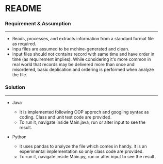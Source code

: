 
# README

### Requirement & Assumption
---
- Reads, processes, and extracts information from a standard format file as required. 
- Inpu files are assumed to be mchine-generated and clean.
- Input files should not contains record with same time and have order in time (as requirement implies). While considering it's more common in real world that records may be delivered more than once and misordered, basic deplication and ordering is performed when analyze the file.



### Solution 
---
* Java
  * It is implemented following OOP approch and googling syntax as coding. Class and unit test code are provided.
  * To run it, navigate inside Main.java, run or alter input to see the result.
  
* Python
  * It uses pandas to analyze the file which comes in handy. It is an experimental implementation so only class code are provided.
  * To run it, navigate inside Main.py, run or alter input to see the result.
